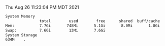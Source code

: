 Thu Aug 26 11:23:04 PM MDT 2021
```bash
System Memory
               total        used        free      shared  buff/cache   available
Mem:           7.7Gi       748Mi       5.1Gi       8.0Mi       1.8Gi       6.6Gi
Swap:          7.6Gi        13Mi       7.6Gi
System Storage
634M	.
```
```bash
